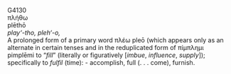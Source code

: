 <body>
  <p>G4130<br>  πλήθω  <br> plēthō  <br><i>play‘-tho,</i> <i>pleh‘-o,</i>  <br>A prolonged form of a primary word   πλέω    pleō   (which appears only as an alternate in certain tenses and in the reduplicated form of   πίμπλημι    pimplēmi   to “<i>fill</i>” (literally or figuratively [<i>imbue</i>, <i>influence</i>, <i>supply</i>]); specifically to <i>fulfil</i> (time): - accomplish, full (. . . come), furnish.<br></p>
 </body>